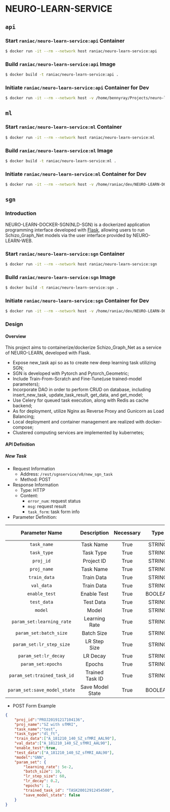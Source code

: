 # NEURO-LEARN-SERVICE

## ```api```

### Start ```raniac/neuro-learn-service:api``` Container

```bash
$ docker run -it --rm --network host raniac/neuro-learn-service:api
```

### Build ```raniac/neuro-learn-service:api``` Image

```bash
$ docker build -t raniac/neuro-learn-service:api .
```

### Initiate ```raniac/neuro-learn-service:api``` Container for Dev

```bash
$ docker run -it --rm --network host -v /home/bennyray/Projects/neuro-learn/docker/services/api:/nls-api raniac/neuro-learn-service:api /bin/bash
```

## ```ml```

### Start ```raniac/neuro-learn-service:ml``` Container

```bash
$ docker run -it --rm --network host raniac/neuro-learn-service:ml
```

### Build ```raniac/neuro-learn-service:ml``` Image

```bash
$ docker build -t raniac/neuro-learn-service:ml .
```

### Initiate ```raniac/neuro-learn-service:ml``` Container for Dev

```bash
$ docker run -it --rm --network host -v /home/raniac/dev/NEURO-LEARN-DOCKER/services/ml:/nls-ml raniac/neuro-learn-service:ml /bin/bash
```

## ```sgn```

### Introduction

NEURO-LEARN-DOCKER-SGN(NLD-SGN) is a dockerized application programming interface developed with [Flask](https://dormousehole.readthedocs.io/en/latest/), allowing users to run Schizo_Graph_Net models via the user interface provided by NEURO-LEARN-WEB.

### Start ```raniac/neuro-learn-service:sgn``` Container

```bash
$ docker run -it --rm --network host raniac/neuro-learn-service:sgn
```

### Build ```raniac/neuro-learn-service:sgn``` Image

```bash
$ docker build -t raniac/neuro-learn-service:sgn .
```

### Initiate ```raniac/neuro-learn-service:sgn``` Container for Dev

```bash
$ docker run -it --rm --network host -v /home/raniac/dev/NEURO-LEARN-DOCKER/services/sgn:/nls-sgn raniac/neuro-learn-service:sgn /bin/bash
```

### Design

#### Overview

This project aims to containerize/dockerize Schizo_Graph_Net as a service of NEURO-LEARN, developed with Flask.

- Expose new_task api so as to create new deep learning task utilizing SGN;
- SGN is developed with Pytorch and Pytorch_Geometric;
- Include Train-From-Scratch and Fine-Tune(use trained-model parameters);
- Incorporate DAO in order to perform CRUD on database, including insert_new_task, update_task_result, get_data, and get_model;
- Use Celery for queued task execution, along with Redis as cache backend;
- As for deployment, utilize Nginx as Reverse Proxy and Gunicorn as Load Balancing;
- Local deployment and container management are realized with docker-compose;
- Clustered computing services are implemented by kubernetes;

#### API Definition

##### *New Task*

- Request Information
  - Address: ```/rest/sgnservice/v0/new_sgn_task```
  - Method: POST
- Response Information
  - Type: HTTP
  - Content:
    - ```error_num```: request status
    - ```msg```: request result
    - ```task_form```: task form info
- Parameter Definition:

Parameter Name | Description | Necessary | Type | Default Value
:-: | :-: | :-: | :-: | :-:
```task_name``` | Task Name | True | STRING |
```task_type``` | Task Type | True | STRING |
```proj_id``` | Project ID | True | STRING |
```proj_name``` | Task Name | True | STRING |
```train_data``` | Train Data | True | STRING |
```val_data``` | Train Data | True | STRING |
```enable_test``` | Enable Test | True | BOOLEAN |
```test_data``` | Test Data | True | STRING |
```model``` | Model | True | STRING |
```param_set:learning_rate``` | Learning Rate | True | STRING |
```param_set:batch_size``` | Batch Size | True | STRING |
```param_set:lr_step_size``` | LR Step Size | True | STRING |
```param_set:lr_decay``` | LR Decay | True | STRING |
```param_set:epochs``` | Epochs | True | STRING |
```param_set:trained_task_id``` | Trained Task ID | True | STRING |
```param_set:save_model_state``` | Save Model State | True | BOOLEAN |

- POST Form Example

```json
{
    "proj_id":"PROJ20191217104136",
    "proj_name":"SZ with sfMRI",
    "task_name":"test",
    "task_type":"dl_ft",
    "train_data":["A_181210_140_SZ_sfMRI_AAL90"],
    "val_data":["A_181210_140_SZ_sfMRI_AAL90"],
    "enable_test":true,
    "test_data":["A_181210_140_SZ_sfMRI_AAL90"],
    "model":"GNN",
    "param_set": {
        "learning_rate": 5e-2,
        "batch_size": 10,
        "lr_step_size": 60,
        "lr_decay": 0.2,
        "epochs": 1,
        "trained_task_id": "TASK20012912454500",
        "save_model_state": false
    }
}
```
